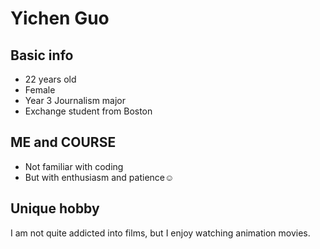 # Yichen Guo 
## Basic info
* 22 years old
* Female
* Year 3 Journalism major
* Exchange student from Boston

## ME and COURSE
* Not familiar with coding
* But with enthusiasm and patience☺️ 

## Unique hobby
I am not quite addicted into films, but I enjoy watching animation movies.


